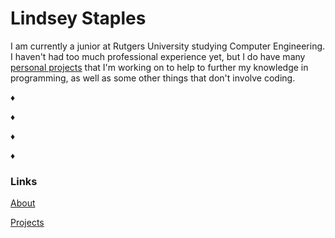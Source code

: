 # Lindsey Staples

I am currently a junior at Rutgers University studying Computer Engineering.  I haven't had too much professional experience yet, but I do have many [personal projects](https://lastaples.github.io/Projects "Projects") that I'm working on to help to further my knowledge in programming, as well as some other things that don't involve coding.

♦

♦

♦

♦

### Links
[About](https://lastaples.github.io/About "About")

[Projects](https://lastaples.github.io/Projects "Projects")
